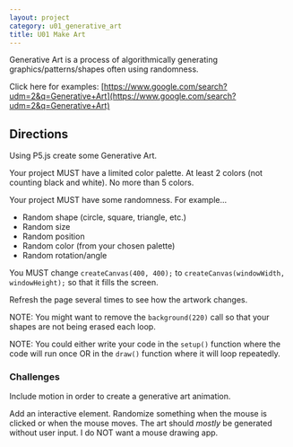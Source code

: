 ```yaml
---
layout: project
category: u01_generative_art
title: U01 Make Art
---
```


Generative Art is a process of algorithmically generating graphics/patterns/shapes often using randomness.

Click here for examples: [https://www.google.com/search?udm=2&q=Generative+Art](https://www.google.com/search?udm=2&q=Generative+Art)

## Directions

Using P5.js create some Generative Art.

Your project MUST have a limited color palette. At least 2 colors (not counting black and white). No more than 5 colors.

Your project MUST have some randomness. For example...
- Random shape (circle, square, triangle, etc.)
- Random size
- Random position
- Random color (from your chosen palette)
- Random rotation/angle

You MUST change `createCanvas(400, 400);` to `createCanvas(windowWidth, windowHeight);` so that it fills the screen.

Refresh the page several times to see how the artwork changes.

NOTE: You might want to remove the `background(220)` call so that your shapes are not being erased each loop.

NOTE: You could either write your code in the `setup()` function where the code will run once OR in the `draw()` function where it will loop repeatedly.



### Challenges

Include motion in order to create a generative art animation.

Add an interactive element. Randomize something when the mouse is clicked or when the mouse moves. The art should *mostly* be generated without user input. I do NOT want a mouse drawing app.